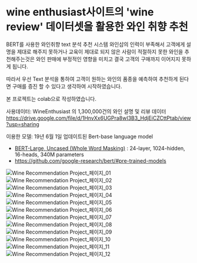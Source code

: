 # wine enthusiast사이트의 'wine review' 데이터셋을 활용한 와인 취향 추천
BERT를 사용한 와인취향 text 분석 추천 시스템
와인샵의 인력이 부족해서 고객에게 설명을 제대로 해주지 못하거나 교육이 제대로 되지 않은 사람이 적절하지 못한 와인을 추천해주는것은 와인 판매에 부정적인 영향을 미치고 결국 고객의 구매까지 이어지지 못하게 됩니다. 

따라서 우선 Text 분석을 통하여 고객이 원하는 와인의 품종을 예측하여 추천하게 된다면 구매를 증진 할 수 있다고 생각하여 시작하였습니다.

본 프로젝트는 colab으로 작성하였습니다. 

사용데이터: WineEnthusiast 의 1,300,000건의 와인 설명 및 리뷰 데이터
https://drive.google.com/file/d/1HnvXx6UGPra8wI3B3_HdjEiCZCttPtab/view?usp=sharing

이용한 모델:  19년 6월 1일 업데이트된 Bert-base language model
- [BERT-Large, Uncased (Whole Word Masking)](https://storage.googleapis.com/bert_models/2019_05_30/wwm_uncased_L-24_H-1024_A-16.zip)
  : 24-layer, 1024-hidden, 16-heads, 340M parameters
- https://github.com/google-research/bert/#pre-trained-models

![Wine Recommendation Project_페이지_01](https://user-images.githubusercontent.com/83590357/178478192-72a8b9b0-fa39-4255-802b-e43c326b0e92.png)
![Wine Recommendation Project_페이지_02](https://user-images.githubusercontent.com/83590357/178478214-375460b9-eacb-42c4-920f-c23462a7aa1f.png)
![Wine Recommendation Project_페이지_03](https://user-images.githubusercontent.com/83590357/178478217-130e0699-6c00-44d5-bc98-f66c22442247.png)
![Wine Recommendation Project_페이지_04](https://user-images.githubusercontent.com/83590357/178478220-2d181991-7fd1-49a4-b4a7-006c11abe540.png)
![Wine Recommendation Project_페이지_05](https://user-images.githubusercontent.com/83590357/178478227-51cd76ed-1f0c-4aa0-9194-003527569932.png)
![Wine Recommendation Project_페이지_06](https://user-images.githubusercontent.com/83590357/178478234-166f6427-7667-4db3-90c2-24f19dded21f.png)
![Wine Recommendation Project_페이지_07](https://user-images.githubusercontent.com/83590357/178478238-1508f98d-6f2e-4edd-ade3-66b5735890d3.png)
![Wine Recommendation Project_페이지_08](https://user-images.githubusercontent.com/83590357/178478246-453a46b5-c99b-4845-8a56-b503f3f61898.png)
![Wine Recommendation Project_페이지_09](https://user-images.githubusercontent.com/83590357/178478258-dd3a66c1-54cb-4def-b4b8-c20d1e714d99.png)
![Wine Recommendation Project_페이지_10](https://user-images.githubusercontent.com/83590357/178478285-5085d91d-b9c3-479f-ae84-3dcc4599fdac.png)
![Wine Recommendation Project_페이지_11](https://user-images.githubusercontent.com/83590357/178478317-a4927e19-0e19-41f6-936a-1a83932bcb82.png)
![Wine Recommendation Project_페이지_12](https://user-images.githubusercontent.com/83590357/178478318-964d93fa-a800-4f0a-957a-1aab0e43faac.png)

